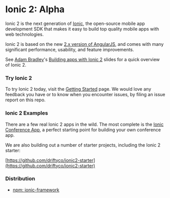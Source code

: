 # Ionic 2: Alpha

Ionic 2 is the next generation of [Ionic](http://ionicframework.com/), the open-source mobile app development SDK that makes it easy to build top quality mobile apps with web technologies.

Ionic 2 is based on the new [2.x version of AngularJS](https://angular.io/), and comes with many significant performance, usability, and feature improvements.

See [Adam Bradley](http://twitter.com/adamdbradley)'s [Building apps with Ionic 2](http://adamdbradley.github.io/building-with-ionic2) slides for a quick overview of Ionic 2.

### Try Ionic 2

To try Ionic 2 today, visit the [Getting Started](http://ionicframework.com/docs/v2/getting-started/installation/) page. We would love any feedback you have or to know when you encounter issues, by filing an issue report on this repo.

### Ionic 2 Examples

There are a few real Ionic 2 apps in the wild. The most complete is the [Ionic Conference App](https://github.com/driftyco/ionic-conference-app), a perfect starting point for building your own conference app.

We are also building out a number of starter projects, including the Ionic 2 starter:

[https://github.com/driftyco/ionic2-starter](https://github.com/driftyco/ionic2-starter)

### Distribution

 - [npm: ionic-framework](https://www.npmjs.com/package/ionic-framework)
